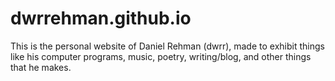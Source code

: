 # dwrrehman.github.io

This is the personal website of Daniel Rehman (dwrr), made to exhibit things like his computer programs, music, poetry, writing/blog, and other things that he makes.

